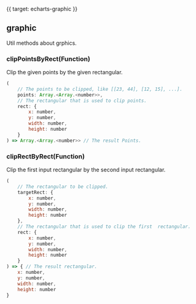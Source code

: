 {{ target: echarts-graphic }}

## graphic

Util methods about grphics.

### clipPointsByRect(Function)

Clip the given points by the given rectangular.

```js
(
    // The points to be clipped, like [[23, 44], [12, 15], ...].
    points: Array.<Array.<number>>,
    // The rectangular that is used to clip points.
    rect: {
        x: number,
        y: number,
        width: number,
        height: number
    }
) => Array.<Array.<number>> // The result Points.
```

### clipRectByRect(Function)

Clip the first input rectangular by the second input rectangular.

```js
(
    // The rectangular to be clipped.
    targetRect: {
        x: number,
        y: number,
        width: number,
        height: number
    },
    // The rectangular that is used to clip the first  rectangular.
    rect: {
        x: number,
        y: number,
        width: number,
        height: number
    }
) => { // The result rectangular.
    x: number,
    y: number,
    width: number,
    height: number
}
```


